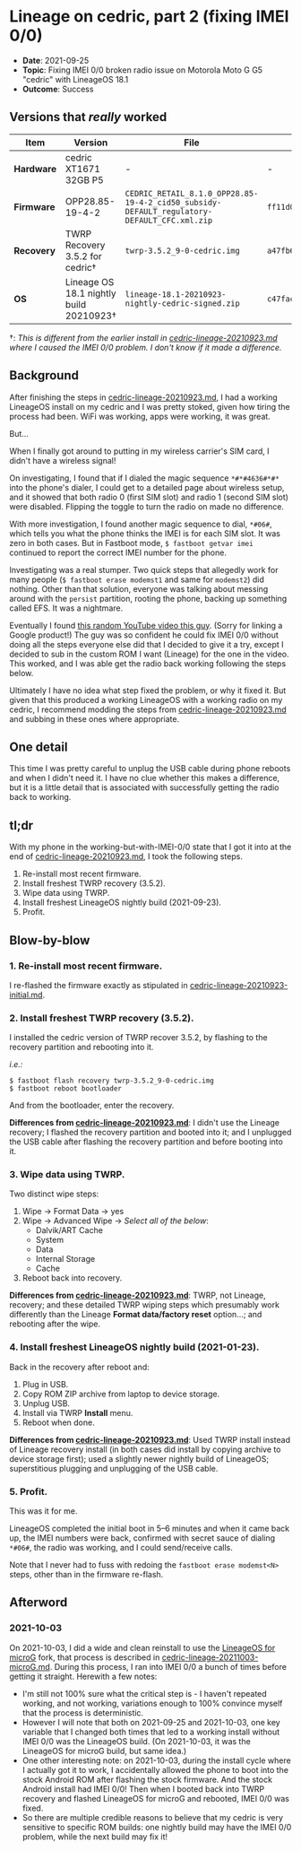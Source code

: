 # Lineage on cedric, part 2 (fixing IMEI 0/0)

- **Date**: 2021-09-25
- **Topic**: Fixing IMEI 0/0 broken radio issue on Motorola Moto G G5 "cedric" with LineageOS 18.1
- **Outcome**: Success

## Versions that *really* worked

| Item | Version | File | sha256 |
|-|-|-|-|
| **Hardware** | cedric XT1671 32GB P5 | - | - |
| **Firmware** | OPP28.85-19-4-2 | `CEDRIC_RETAIL_8.1.0_OPP28.85-19-4-2_cid50_subsidy-DEFAULT_regulatory-DEFAULT_CFC.xml.zip` | `ff11d01ede235bd49281bddd64a6032732691fa496000ae80d3fdcc86d53cac9` |
| **Recovery** | TWRP Recovery 3.5.2 for cedric† | `twrp-3.5.2_9-0-cedric.img` | `a47fb6578f68e20de287db28edb676c98e00b6121b1b492101ca2518f7323300` |
| **OS** | Lineage OS 18.1 nightly build 20210923† | `lineage-18.1-20210923-nightly-cedric-signed.zip` | `c47fac901f7cf930e134ed3a19a1e4e4c64c33d9991396f14074b1c0c038b83a` |

†: *This is different from the earlier install in [cedric-lineage-20210923.md](cedric-lineage-20210923.md) where I caused the IMEI 0/0 problem. I don't know if it made a difference.*

## Background

After finishing the steps in [cedric-lineage-20210923.md](cedric-lineage-20210923.md), I had a working LineageOS install on my cedric and I was pretty stoked, given how tiring the process had been. WiFi was working, apps were working, it was great.

But...

When I finally got around to putting in my wireless carrier's SIM card, I didn't have a wireless signal!

On investigating, I found that if I dialed the magic sequence `*#*#4636#*#*` into the phone's dialer, I could get to a detailed page about wireless setup, and it showed that both radio 0 (first SIM slot) and radio 1 (second SIM slot) were disabled. Flipping the toggle to turn the radio on made no difference.

With more investigation, I found another magic sequence to dial, `*#06#`, which tells you what the phone thinks the IMEI is for each SIM slot. It was zero in both cases. But in Fastboot mode, `$ fastboot getvar imei` continued to report the correct IMEI number for the phone.

Investigating was a real stumper. Two quick steps that allegedly work for many people (`$ fastboot erase modemst1` and same for `modemst2`) did nothing. Other than that solution, everyone was talking about messing around with the `persist` partition, rooting the phone, backing up something called EFS. It was a nightmare.

Eventually I found [this random YouTube video this guy](https://www.youtube.com/watch?v=7friDoYXsuM). (Sorry for linking a Google product!) The guy was so confident he could fix IMEI 0/0 without doing all the steps everyone else did that I decided to give it a try, except I decided to sub in the custom ROM I want (Lineage) for the one in the video. This worked, and I was able get the radio back working following the steps below.

Ultimately I have no idea what step fixed the problem, or why it fixed it. But given that this produced a working LineageOS with a working radio on my cedric, I recommend modding the steps from [cedric-lineage-20210923.md](cedric-lineage-20210923.md) and subbing in these ones where appropriate.

## One detail

This time I was pretty careful to unplug the USB cable during phone reboots and when I didn't need it. I have no clue whether this makes a difference, but it is a little detail that is associated with successfully getting the radio back to working.

## tl;dr

With my phone in the working-but-with-IMEI-0/0 state that I got it into at the end of [cedric-lineage-20210923.md](cedric-lineage-20210923.md), I took the following steps.

1. Re-install most recent firmware.
2. Install freshest TWRP recovery (3.5.2).
3. Wipe data using TWRP.
4. Install freshest LineageOS nightly build (2021-09-23).
5. Profit.

## Blow-by-blow

### 1. Re-install most recent firmware.

I re-flashed the firmware exactly as stipulated in [cedric-lineage-20210923-initial.md](cedric-lineage-20210923-initial.md).

### 2. Install freshest TWRP recovery (3.5.2).

I installed the cedric version of TWRP recover 3.5.2, by flashing to the recovery partition and rebooting into it.

*i.e.:*

```
$ fastboot flash recovery twrp-3.5.2_9-0-cedric.img
$ fastboot reboot bootloader
```

And from the bootloader, enter the recovery.

**Differences from [cedric-lineage-20210923.md](cedric-lineage-20210923.md)**: I didn't use the Lineage recovery; I flashed the recovery partition and booted into it; and I unplugged the USB cable after flashing the recovery partition and before booting into it. 

### 3. Wipe data using TWRP.

Two distinct wipe steps:

1. Wipe &rarr; Format Data &rarr; yes
2. Wipe &rarr; Advanced Wipe &rarr; *Select all of the below*:
   - Dalvik/ART Cache
   - System
   - Data
   - Internal Storage
    - Cache
3. Reboot back into recovery.

**Differences from [cedric-lineage-20210923.md](cedric-lineage-20210923.md)**: TWRP, not Lineage, recovery; and these detailed TWRP wiping steps which presumably work differently than the Lineage **Format data/factory reset** option...; and rebooting after the wipe.

### 4. Install freshest LineageOS nightly build (2021-01-23).

Back in the recovery after reboot and:

1. Plug in USB.
2. Copy ROM ZIP archive  from laptop to device storage.
3. Unplug USB.
4. Install via TWRP **Install** menu.
5. Reboot when done.

**Differences from [cedric-lineage-20210923.md](cedric-lineage-20210923.md)**: Used TWRP install instead of Lineage recovery install (in both cases did install by copying archive to device storage first); used a slightly newer nightly build of LineageOS; superstitious plugging and unplugging of the USB cable.

### 5. Profit.

This was it for me.

LineageOS completed the initial boot in 5–6 minutes and when it came back up, the IMEI numbers were back, confirmed with secret sauce of dialing `*#06#`, the radio was working, and I could send/receive calls.

Note that I never had to fuss with redoing the `fastboot erase modemst<N>` steps, other than in the firmware re-flash.

## Afterword

### 2021-10-03

On 2021-10-03, I did a wide and clean reinstall to use the [LineageOS for microG](https://lineage.microg.org/) fork, that process is described in [cedric-lineage-20211003-microG.md](cedric-lineage-20211003-microG.md). During this process, I ran into IMEI 0/0 a bunch of times before getting it straight. Herewith a few notes:

- I'm still not 100% sure what the critical step is - I haven't repeated working, and not working, variations enough to 100% convince myself that the process is deterministic.
- However I will note that both on 2021-09-25 and 2021-10-03, one key variable that I changed both times that led to a working install without IMEI 0/0 was the LineageOS build. (On 2021-10-03, it was the LineageOS for microG build, but same idea.)
- One other interesting note: on 2021-10-03, during the install cycle where I actually got it to work, I accidentally allowed the phone to boot into the stock Android ROM after flashing the stock firmware. And the stock Android install had IMEI 0/0! Then when I booted back into TWRP recovery and flashed LineageOS for microG and rebooted, IMEI 0/0 was fixed.
- So there are multiple credible reasons to believe that my cedric is very sensitive to specific ROM builds: one nightly build may have the IMEI 0/0 problem, while the next build may fix it!